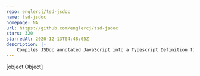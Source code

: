 ```yaml
---
repo: englercj/tsd-jsdoc
name: tsd-jsdoc
homepage: NA
url: https://github.com/englercj/tsd-jsdoc
stars: 320
starredAt: 2020-12-13T04:48:05Z
description: |-
    Compiles JSDoc annotated JavaScript into a Typescript Definition file (.d.ts)
---
```


[object Object]

